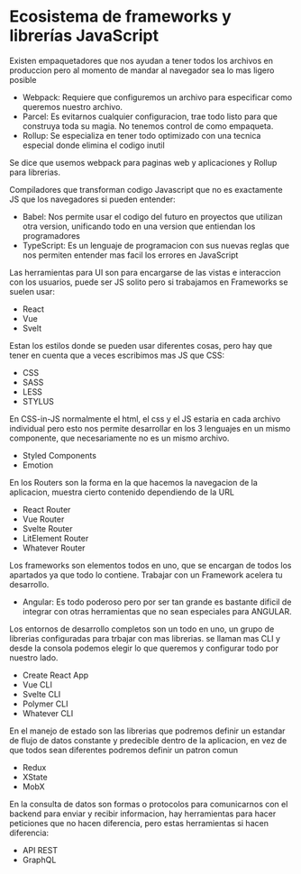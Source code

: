 # Ecosistema de frameworks y librerías JavaScript

Existen empaquetadores que nos ayudan a tener todos los archivos en produccion pero al momento de mandar al navegador sea lo mas ligero posible

-   Webpack: Requiere que configuremos un archivo para especificar como queremos nuestro archivo.
-   Parcel: Es evitarnos cualquier configuracion, trae todo listo para que construya toda su magia. No tenemos control de como empaqueta.
-   Rollup: Se especializa en tener todo optimizado con una tecnica especial donde elimina el codigo inutil

Se dice que usemos webpack para paginas web y aplicaciones y Rollup para librerias.

Compiladores que transforman codigo Javascript que no es exactamente JS que los navegadores si pueden entender:

-   Babel: Nos permite usar el codigo del futuro en proyectos que utilizan otra version, unificando todo en una version que entiendan los programadores
-   TypeScript: Es un lenguaje de programacion con sus nuevas reglas que nos permiten entender mas facil los errores en JavaScript

Las herramientas para UI son para encargarse de las vistas e interaccion con los usuarios, puede ser JS solito pero si trabajamos en Frameworks se suelen usar:

-   React
-   Vue
-   Svelt

Estan los estilos donde se pueden usar diferentes cosas, pero hay que tener en cuenta que a veces escribimos mas JS que CSS:

-   CSS
-   SASS
-   LESS
-   STYLUS

En CSS-in-JS normalmente el html, el css y el JS estaria en cada archivo individual pero esto nos permite desarrollar en los 3 lenguajes en un mismo componente, que necesariamente no es un mismo archivo.

-   Styled Components
-   Emotion

En los Routers son la forma en la que hacemos la navegacion de la aplicacion, muestra cierto contenido dependiendo de la URL

-   React Router
-   Vue Router
-   Svelte Router
-   LitElement Router
-   Whatever Router

Los frameworks son elementos todos en uno, que se encargan de todos los apartados ya que todo lo contiene. Trabajar con un Framework acelera tu desarrollo.

-   Angular: Es todo poderoso pero por ser tan grande es bastante dificil de integrar con otras herramientas que no sean especiales para ANGULAR.

Los entornos de desarrollo completos son un todo en uno, un grupo de librerias configuradas para trbajar con mas librerias. se llaman mas CLI y desde la consola podemos elegir lo que queremos y configurar todo por nuestro lado.

-   Create React App
-   Vue CLI
-   Svelte CLI
-   Polymer CLI
-   Whatever CLI

En el manejo de estado son las librerias que podremos definir un estandar de flujo de datos constante y predecible dentro de la aplicacion, en vez de que todos sean diferentes podremos definir un patron comun

-   Redux
-   XState
-   MobX

En la consulta de datos son formas o protocolos para comunicarnos con el backend para enviar y recibir informacion, hay herramientas para hacer peticiones que no hacen diferencia, pero estas herramientas si hacen diferencia:

-   API REST
-   GraphQL